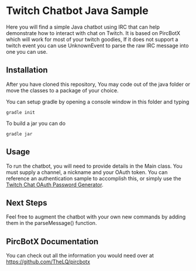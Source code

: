 # Twitch Chatbot Java Sample
Here you will find a simple Java chatbot using IRC that can help demonstrate how to interact with chat on Twitch.
It is based on PircBotX which will work for most of your twitch goodies, If it does not support a twitch event you can use UnknownEvent to parse the raw IRC message into one you can use.

## Installation
After you have cloned this repository, You may code out of the java folder or move the classes to a package of your choice.

You can setup gradle by opening a console window in this folder and typing
```
gradle init
```

To build a jar you can do
```
gradle jar
```

## Usage
To run the chatbot, you will need to provide details in the Main class.
You must supply a channel, a nickname and your OAuth token.
You can reference an authentication sample to accomplish this, or simply use the [Twitch Chat OAuth Password Generator](http://twitchapps.com/tmi/).

## Next Steps
Feel free to augment the chatbot with your own new commands by adding them in the parseMessage() function.

## PircBotX Documentation
You can check out all the information you would need over at https://github.com/TheLQ/pircbotx